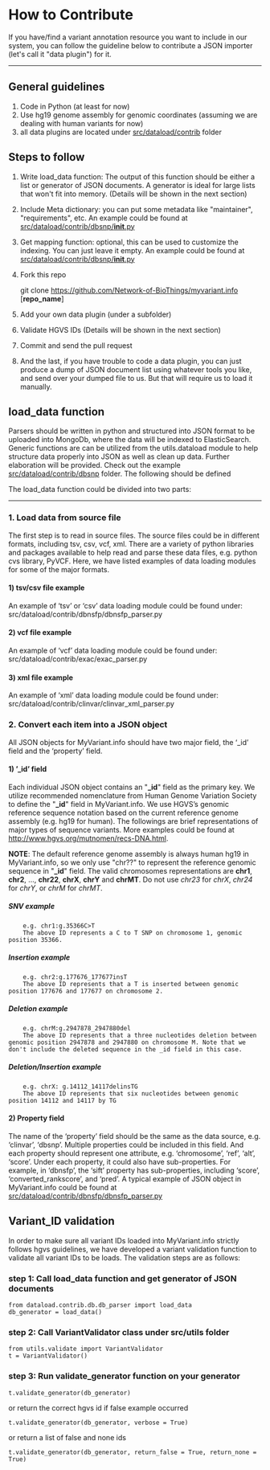# How to Contribute

If you have/find a variant annotation resource you want to include in our system, you can follow the guideline below to contribute a JSON importer (let's call it "data plugin") for it.

----
## General guidelines
1. Code in Python (at least for now)
2. Use hg19 genome assembly for genomic coordinates (assuming we are dealing with human variants for now)
3. all data plugins are located under [src/dataload/contrib](https://github.com/Network-of-BioThings/myvariant.info/tree/master/src/dataload/contrib) folder

## Steps to follow
1. Write load_data function: The output of this function should be either a list or generator of JSON documents. A generator is ideal for large lists that won't fit into memory. (Details will be shown in the next section)
2. Include Meta dictionary: you can put some metadata like "maintainer", "requirements", etc. An example could be found at [src/dataload/contrib/dbsnp/__init__.py](https://github.com/Network-of-BioThings/myvariant.info/blob/master/src/dataload/contrib/dbnsfp/__init__.py)
3. Get mapping function: optional, this can be used to customize the indexing. You can just leave it empty. An example could be found at [src/dataload/contrib/dbsnp/__init__.py](https://github.com/Network-of-BioThings/myvariant.info/blob/master/src/dataload/contrib/dbnsfp/__init__.py)
4. Fork this repo


    git clone https://github.com/Network-of-BioThings/myvariant.info [**repo_name**]
5. Add your own data plugin (under a subfolder)
6. Validate HGVS IDs (Details will be shown in the next section)
7. Commit and send the pull request
8. And the last, if you have trouble to code a data plugin, you can just produce a dump of JSON document list using whatever tools you like, and send over your dumped file to us. But that will require us to load it manually.

## load_data function
Parsers should be written in python and structured into JSON format to be uploaded into MongoDb, where the data will be indexed to ElasticSearch. Generic functions are can be utilized from the utils.dataload module to help structure data properly into JSON as well as clean up data. Further elaboration will be provided. 
Check out the example [src/dataload/contrib/dbsnp](https://github.com/Network-of-BioThings/myvariant.info/tree/master/src/dataload/contrib/dbsnp) folder.
The following should be defined
 

The load_data function could be divided into two parts:

----
### 1. Load data from source file
The first step is to read in source files. The source files could be in different formats, including tsv, csv, vcf, xml. There are a variety of python libraries and packages available to help read and parse these data files, e.g. python cvs library, PyVCF. Here, we have listed examples of data loading modules for some of the major formats.

#### 1) tsv/csv file example
An example of ‘tsv’ or ‘csv’ data loading module could be found under: src/dataload/contrib/dbnsfp/dbnsfp_parser.py

#### 2) vcf file example
An example of ‘vcf’ data loading module could be found under: src/dataload/contrib/exac/exac_parser.py

#### 3) xml file example
An example of ‘xml’ data loading module could be found under: src/dataload/contrib/clinvar/clinvar_xml_parser.py

### 2. Convert each item into a JSON object
All JSON objects for MyVariant.info should have two major field, the ‘_id’ field and the ‘property’ field.

#### 1) ’_id’ field
Each individual JSON object contains an "**_id**" field as the primary key. We utilize recommended nomenclature from Human Genome Variation Society to define the "**_id**" field in MyVariant.info. We use HGVS’s genomic reference sequence notation based on the current reference genome assembly (e.g. hg19 for human). The followings are brief representations of major types of sequence variants. More examples could be found at http://www.hgvs.org/mutnomen/recs-DNA.html.

**NOTE**: The default reference genome assembly is always human hg19 in MyVariant.info, so we only use "chr??" to represent the reference genomic sequence in "**_id**" field. The valid chromosomes representations are **chr1**, **chr2**, ..., **chr22**, **chrX**, **chrY** and **chrMT**. Do not use *chr23* for *chrX*, *chr24* for *chrY*, or *chrM* for *chrMT*.


##### SNV example
	    e.g. chr1:g.35366C>T
   	    The above ID represents a C to T SNP on chromosome 1, genomic position 35366.

##### Insertion example
	    e.g. chr2:g.177676_177677insT 
	    The above ID represents that a T is inserted between genomic position 177676 and 177677 on chromosome 2.

##### Deletion example
  	    e.g. chrM:g.2947878_2947880del
	    The above ID represents that a three nucleotides deletion between genomic position 2947878 and 2947880 on chromosome M. Note that we don't include the deleted sequence in the _id field in this case.

##### Deletion/Insertion example
	    e.g. chrX: g.14112_14117delinsTG
	    The above ID represents that six nucleotides between genomic position 14112 and 14117 by TG

#### 2) Property field
The name of the ‘property’ field should be the same as the data source, e.g. ‘clinvar’, ‘dbsnp’. Multiple properties could be included in this field. And each property should represent one attribute, e.g. ‘chromosome’, ‘ref’, ‘alt’, ‘score’. Under each property, it could also have sub-properties. For example, in ‘dbnsfp’, the ‘sift’ property has sub-properties, including ‘score’, ‘converted_rankscore’, and ‘pred’. 
A typical example of JSON object in MyVariant.info could be found at [src/dataload/contrib/dbnsfp/dbnsfp_parser.py](https://github.com/Network-of-BioThings/myvariant.info/blob/master/src/dataload/contrib/dbnsfp/dbnsfp_parser.py)



## Variant_ID validation
In order to make sure all variant IDs loaded into MyVariant.info strictly follows hgvs guidelines, we have developed a variant validation function to validate all variant IDs to be loads. The validation steps are as follows:


### step 1: Call load_data function and get generator of JSON documents


    from dataload.contrib.db.db_parser import load_data
    db_generator = load_data()


### step 2: Call VariantValidator class under src/utils folder


    from utils.validate import VariantValidator
    t = VariantValidator()



### step 3: Run validate_generator function on your generator


    t.validate_generator(db_generator)


or return the correct hgvs id if false example occurred

    t.validate_generator(db_generator, verbose = True)


or return a list of false and none ids

    t.validate_generator(db_generator, return_false = True, return_none = True)


